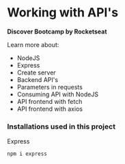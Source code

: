# Working with API's
__Discover Bootcamp by Rocketseat__

Learn more about:
* NodeJS
* Express
* Create server
* Backend API's 
* Parameters in requests
* Consuming API with NodeJS
* API frontend with fetch
* API frontend with axios

### Installations used in this project

Express
```
npm i express
```